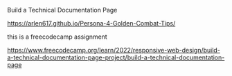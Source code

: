 Build a Technical Documentation Page

https://arlen617.github.io/Persona-4-Golden-Combat-Tips/

this is a freecodecamp assignment

https://www.freecodecamp.org/learn/2022/responsive-web-design/build-a-technical-documentation-page-project/build-a-technical-documentation-page

